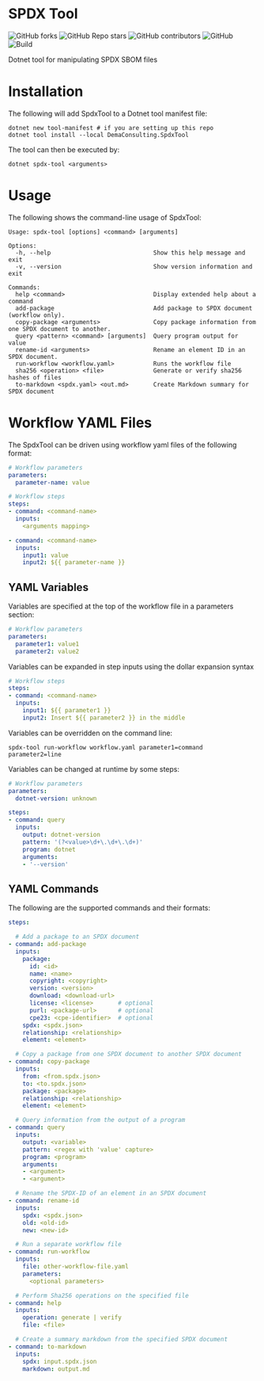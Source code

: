# SPDX Tool

![GitHub forks](https://img.shields.io/github/forks/demaconsulting/SpdxTool?style=plastic)
![GitHub Repo stars](https://img.shields.io/github/stars/demaconsulting/SpdxTool?style=plastic)
![GitHub contributors](https://img.shields.io/github/contributors/demaconsulting/SpdxTool?style=plastic)
![GitHub](https://img.shields.io/github/license/demaconsulting/SpdxTool?style=plastic)
![Build](https://github.com/demaconsulting/SpdxTool/actions/workflows/build_on_push.yaml/badge.svg)

Dotnet tool for manipulating SPDX SBOM files


# Installation

The following will add SpdxTool to a Dotnet tool manifest file:

```
dotnet new tool-manifest # if you are setting up this repo
dotnet tool install --local DemaConsulting.SpdxTool
```

The tool can then be executed by:

```
dotnet spdx-tool <arguments>
```


# Usage

The following shows the command-line usage of SpdxTool:

```
Usage: spdx-tool [options] <command> [arguments]

Options:
  -h, --help                             Show this help message and exit
  -v, --version                          Show version information and exit

Commands:
  help <command>                         Display extended help about a command
  add-package                            Add package to SPDX document (workflow only).
  copy-package <arguments>               Copy package information from one SPDX document to another.
  query <pattern> <command> [arguments]  Query program output for value
  rename-id <arguments>                  Rename an element ID in an SPDX document.
  run-workflow <workflow.yaml>           Runs the workflow file
  sha256 <operation> <file>              Generate or verify sha256 hashes of files
  to-markdown <spdx.yaml> <out.md>       Create Markdown summary for SPDX document
```


# Workflow YAML Files

The SpdxTool can be driven using workflow yaml files of the following format:

```yaml
# Workflow parameters
parameters:
  parameter-name: value

# Workflow steps
steps:
- command: <command-name>
  inputs:
    <arguments mapping>

- command: <command-name>
  inputs:
    input1: value
    input2: ${{ parameter-name }}
```

## YAML Variables

Variables are specified at the top of the workflow file in a parameters section:

```yaml
# Workflow parameters
parameters:
  parameter1: value1
  parameter2: value2
```

Variables can be expanded in step inputs using the dollar expansion syntax

```yaml
# Workflow steps
steps:
- command: <command-name>
  inputs:
    input1: ${{ parameter1 }}
    input2: Insert ${{ parameter2 }} in the middle
```

Variables can be overridden on the command line:

```
spdx-tool run-workflow workflow.yaml parameter1=command parameter2=line
```

Variables can be changed at runtime by some steps:

```yaml
# Workflow parameters
parameters:
  dotnet-version: unknown

steps:
- command: query
  inputs:
    output: dotnet-version
    pattern: '(?<value>\d+\.\d+\.\d+)'
    program: dotnet
    arguments:
    - '--version'
```


## YAML Commands

The following are the supported commands and their formats:

```yaml
steps:

  # Add a package to an SPDX document
- command: add-package
  inputs:
    package:
      id: <id>
      name: <name>
      copyright: <copyright>
      version: <version>
      download: <download-url>
      license: <license>       # optional
      purl: <package-url>      # optional
      cpe23: <cpe-identifier>  # optional
    spdx: <spdx.json>
    relationship: <relationship>
    element: <element>

  # Copy a package from one SPDX document to another SPDX document  
- command: copy-package
  inputs:
    from: <from.spdx.json>
    to: <to.spdx.json>
    package: <package>
    relationship: <relationship>
    element: <element>

  # Query information from the output of a program
- command: query
  inputs:
    output: <variable>
    pattern: <regex with 'value' capture>
    program: <program>
    arguments:
    - <argument>
    - <argument>

  # Rename the SPDX-ID of an element in an SPDX document
- command: rename-id
  inputs:
    spdx: <spdx.json>
    old: <old-id>
    new: <new-id>

  # Run a separate workflow file
- command: run-workflow
  inputs:
    file: other-workflow-file.yaml
    parameters:
      <optional parameters>

  # Perform Sha256 operations on the specified file
- command: help
  inputs:
    operation: generate | verify
    file: <file>

  # Create a summary markdown from the specified SPDX document
- command: to-markdown
  inputs:
    spdx: input.spdx.json
    markdown: output.md
```
